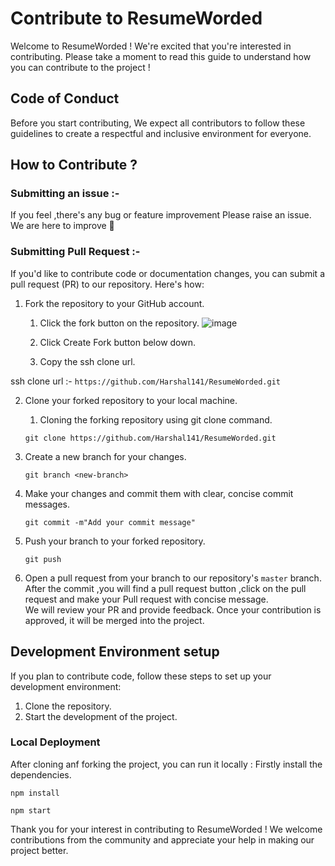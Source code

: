 # Contribute to ResumeWorded

Welcome to ResumeWorded ! We're excited that you're interested in contributing. Please take a moment to read this guide to understand how you can contribute to the project !

## Code of Conduct 

Before you start contributing, We expect all contributors to follow these guidelines to create a respectful and inclusive environment for everyone.

## How to Contribute ?

### Submitting an issue :-

If you feel ,there's any bug or feature improvement Please raise an issue.
We are here to improve 🙌

### Submitting Pull Request :-
If you'd like to contribute code or documentation changes, you can submit a pull request (PR) to our repository. Here's how:

1. Fork the repository to your GitHub account.
   1. Click the fork button on the repository.
![image](https://github.com/ira-mane/ResumeWorded/assets/108334485/e70f1422-e9eb-4f07-8500-a887ba101a52)
  
   2. Click Create Fork button below down.
   3. Copy the ssh clone url.
      
  ssh clone url :- ``` https://github.com/Harshal141/ResumeWorded.git  ```
   
2. Clone your forked repository to your local machine.
   1. Cloning the forking repository using git clone command.

   ``` git clone https://github.com/Harshal141/ResumeWorded.git ```
      
3. Create a new branch for your changes.
   
   ``` git branch <new-branch> ```
   
4. Make your changes and commit them with clear, concise commit messages.
   
   ``` git commit -m"Add your commit message" ```
   
5. Push your branch to your forked repository.
   
   ``` git push ```
   
6. Open a pull request from your branch to our repository's `master` branch.<br>
   After the commit ,you will find a pull request button ,click on the pull request and make your Pull request with concise message.<br>
We will review your PR and provide feedback. Once your contribution is approved, it will be merged into the project.

## Development Environment setup

If you plan to contribute code, follow these steps to set up your development environment:

1. Clone the repository.
2. Start the development of the project.

### Local Deployment 
After cloning anf forking the project, you can run it locally :
Firstly install the dependencies.

``` npm install ```

``` npm start ```

Thank you for your interest in contributing to ResumeWorded ! We welcome contributions from the community and appreciate your help in making our project better.

